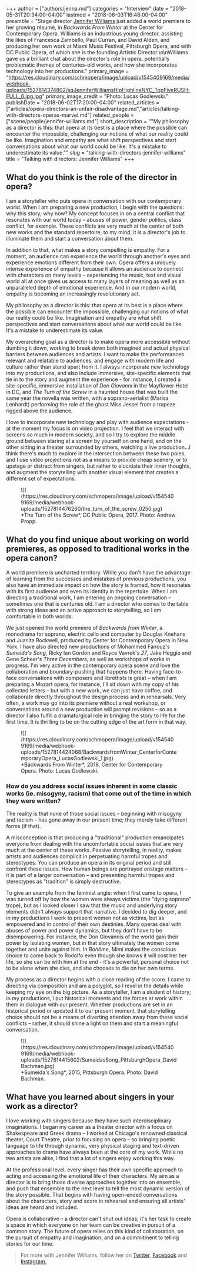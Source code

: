 +++
author = ["authors/jenna.md"]
categories = "Interview"
date = "2018-05-31T20:34:00-04:00"
lastmod = "2018-06-03T16:48:00-04:00"
preamble = "Stage director [Jennifer Williams](/scene/people/jennifer-williams/) just added a world premiere to her growing résumé, in *Backwards From Winter* at the Center for Contemporary Opera. Williams is an industrious young director, assisting the likes of Francesca Zambello, Paul Curran, and David Alden, and producing her own work at Miami Music Festival, Pittsburgh Opera, and with DC Public Opera, of which she is the founding Artistic Director.\n\nWilliams gave us a brilliant chat about the director's role in opera, potentially problematic themes of centuries-old works, and how she incorporates technology into her productions."
primary_image = "https://res.cloudinary.com/schmopera/image/upload/v1545409169/media/webhook-uploads/1527814374802/sqJenniferWilliamsHipHighlineNYC_TopFiveRUSH-FULL_6.jpg.jpg"
primary_image_credit = "Photo: Lucas Godlewski."
publishDate = "2018-06-02T17:20:00-04:00"
related_articles = ["articles/opera-directors-an-unfair-disadvantage.md","articles/talking-with-directors-operas-marvel.md"]
related_people = ["scene/people/jennifer-williams.md"]
short_description = "&quot;My philosophy as a director is this: that opera at its best is a place where the possible can encounter the impossible, challenging our notions of what our reality could be like. Imagination and empathy are what shift perspectives and start conversations about what our world could be like. It&#039;s a mistake to underestimate its value.&quot;"
slug = "talking-with-directors-jennifer-williams"
title = "Talking with directors: Jennifer Williams"
+++

## What do you think is the role of the director in opera?

I am a storyteller who puts opera in conversation with our contemporary world. When I am preparing a new production, I begin with the questions: why this story; why now? My concept focuses in on a central conflict that resonates with our world today – abuses of power, gender politics, class conflict, for example. These conflicts are very much at the center of both new works and the standard repertoire; to my mind, it is a director's job to illuminate them and start a conversation about them.

In addition to that, what makes a story compelling is empathy. For a moment, an audience can experience the world through another's eyes and experience emotions different from their own. Opera offers a uniquely intense experience of empathy because it allows an audience to connect with characters on many levels – experiencing the music, text and visual world all at once gives us access to many layers of meaning as well as an unparalleled depth of emotional experience.  And in our modern world, empathy is becoming an increasingly revolutionary act.

My philosophy as a director is this: that opera at its best is a place where the possible can encounter the impossible, challenging our notions of what our reality could be like. Imagination and empathy are what shift perspectives and start conversations about what our world could be like. It's a mistake to underestimate its value.

My overarching goal as a director is to make opera more accessible without dumbing it down, working to break down both imagined and actual physical barriers between audiences and artists. I want to make the performances relevant and relatable to audiences, and engage with modern life and culture rather than stand apart from it. I always incorporate new technology into my productions, and also include immersive, site-specific elements that tie in to the story and augment the experience - for instance, I created a site-specific, immersive installation of *Don Giovanni* in the Mayflower Hotel in DC, and *The Turn of the Screw* in a haunted house that was built the same year the novella was written, with a soprano-aerialist (Marisa Lenhardt) performing the role of the ghost Miss Jessel from a trapeze rigged above the audience. 

I love to incorporate new technology and play with audience expectations - at the moment my focus is on video projection. I feel that we interact with screens so much in modern society, and so I try to explore the middle ground between staring at a screen by yourself on one hand, and on the other sitting in a theater surrounded by others, watching a live production…I think there's much to explore in the intersection between these two poles, and I use video projections not as a means to provide cheap scenery, or to upstage or distract from singers, but rather to elucidate their inner thoughts, and augment the storytelling with another visual element that creates a different set of expectations.

<figure data-type="image">
![](https://res.cloudinary.com/schmopera/image/upload/v1545409169/media/webhook-uploads/1527814476260/the_turn_of_the_screw_0250.jpg)
<figcaption>*The Turn of the Screw*, DC Public Opera, 2017. Photo: Andrew Propp.</figcaption>
</figure>

## What do you find unique about working on world premieres, as opposed to traditional works in the opera canon?

A world premiere is uncharted territory. While you don't have the advantage of learning from the successes and mistakes of previous productions, you also have an immediate impact on how the story is framed, how it resonates with its first audience and even its identity in the repertoire. When I am directing a traditional work, I am entering an ongoing conversation – sometimes one that is centuries old. I am a director who comes to the table with strong ideas and an active approach to storytelling, so I am comfortable in both worlds.

We just opened the world premiere of *Backwards from Winter*, a monodrama for soprano, electric cello and computer by Douglas Knehans and Juanita Rockwell, produced by Center for Contemporary Opera in New York. I have also directed new productions of Mohammed Fairouz's *Sumeida's Song*, Ricky Ian Gordon and Royce Vavrek's *27*, Jake Heggie and Gene Scheer's *Three Decembers*, as well as workshops of works in progress. I'm very active in the contemporary opera scene and love the collaboration and boundary-pushing that happens there. Having face-to-face conversations with composers and librettists is great – when I am preparing a Mozart opera, for instance, I'll sit down with my copy of his collected letters – but with a new work, we can just have coffee, and collaborate directly throughout the design process and in rehearsals. Very often, a work may go into its premiere without a real workshop, or conversations around a new production will prompt revisions – so as a director I also fulfill a dramaturgical role in bringing the story to life for the first time. It is thrilling to be on the cutting edge of the art form in that way.

<figure data-type="image">
![](https://res.cloudinary.com/schmopera/image/upload/v1545409169/media/webhook-uploads/1527814424068/BackwardsfromWinter_CenterforContemporaryOpera_LucasGodlewski_1.jpg)
<figcaption>*Backwards From Winter*, 2018, Center for Contemporary Opera. Photo: Lucas Godlewski.</figcaption>
</figure>

### How do you address social issues inherent in some classic works (ie. misogyny, racism) that come out of the time in which they were written?

The reality is that none of those social issues – beginning with misogyny and racism – has gone away in our present time; they merely take different forms (if that).

A misconception is that producing a "traditional" production emancipates everyone from dealing with the uncomfortable social issues that are very much at the center of these works. Passive storytelling, in reality, makes artists and audiences complicit in perpetuating harmful tropes and stereotypes. You can produce an opera in its original period and still confront these issues. How human beings are portrayed onstage matters – it is part of a larger conversation – and presenting harmful tropes and stereotypes as "tradition" is simply destructive.

To give an example from the feminist angle: when I first came to opera, I was turned off by how the women were always victims (the "dying soprano" trope), but as I looked closer I saw that the music and underlying story elements didn't always support that narrative. I decided to dig deeper, and in my productions I work to present women not as victims, but as empowered and in control of their own destinies. Many operas deal with abuses of power and power dynamics, but they don’t have to be disempowering. For instance, the Don Giovannis of the world gain their power by isolating women, but in that story ultimately the women come together and unite against him. In *Bohème*, Mimì makes the conscious choice to come back to Rodolfo even though she knows it will cost her her life, so she can be with him at the end - it's a powerful, personal choice not to be alone when she dies, and she chooses to die on her own terms.

My process as a director begins with a close reading of the score. I came to directing via composition and am a polyglot, so I revel in the details while keeping my eye on the big picture. As a storyteller, I am a student of history; in my productions, I put historical moments and the forces at work within them in dialogue with our present. Whether productions are set in an historical period or updated it to our present moment, that storytelling choice should not be a means of diverting attention away from these social conflicts – rather, it should shine a light on them and start a meaningful conversation.

<figure data-type="image">
![](https://res.cloudinary.com/schmopera/image/upload/v1545409169/media/webhook-uploads/1527814415602/SumeidasSong_PittsburghOpera_DavidBachman.jpg)
<figcaption>*Sumeida's Song*, 2015, Pittsburgh Opera. Photo: David Bachman.</figcaption>
</figure>

## What have you learned about singers in your work as a director?

I love working with singers because they have such interdisciplinary imaginations. I began my career as a theater director with a focus on Shakespeare and Greek drama – I worked at Chicago's renowned classical theater, Court Theatre, prior to focusing on opera – so bringing poetic language to life through dynamic, very physical staging and text-driven approaches to drama have always been at the core of my work. While no two artists are alike, I find that a lot of singers enjoy working this way. 

At the professional level, every singer has their own specific approach to acting and accessing the emotional life of their characters. My aim as a director is to bring those diverse approaches together into an ensemble, and push that ensemble to the next level to tell the most dynamic version of the story possible. That begins with having open-ended conversations about the characters, story and score in rehearsal and ensuring all artists' ideas are heard and included. 

Opera is collaborative – a director can't shut out ideas; it's her task to create a space in which everyone on her team can be creative in pursuit of a common story. The future of opera relies on this kind of collaboration, on the pursuit of empathy and imagination, and on a commitment to telling stories for our time.

>For more with Jennifer Williams, follow her on [Twitter](https://twitter.com/jwdirector), [Facebook](https://www.facebook.com/jenniferwilliamsdirector/) and [Instagram.](https://www.instagram.com/jwdirector/)
